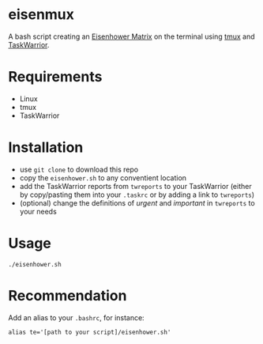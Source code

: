 # eisenmux
A bash script creating an [Eisenhower Matrix](https://en.wikipedia.org/wiki/Time_management#The_Eisenhower_Method) on the terminal using [tmux](https://en.wikipedia.org/wiki/Tmux) and [TaskWarrior](https://taskwarrior.org/).

# Requirements
* Linux
* tmux
* TaskWarrior

# Installation
* use `git clone` to download this repo
* copy the `eisenhower.sh` to any conventient location
* add the TaskWarrior reports from `twreports` to your TaskWarrior (either by copy/pasting them into your `.taskrc` or by adding a link to `twreports`)
* (optional) change the definitions of *urgent* and *important* in `twreports` to your needs

# Usage

    ./eisenhower.sh

# Recommendation
Add an alias to your `.bashrc`, for instance:

    alias te='[path to your script]/eisenhower.sh'

